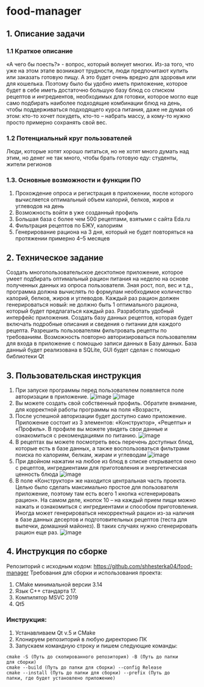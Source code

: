 # food-manager
## 1. Описание задачи
### 1.1 Краткое описание
«А чего бы поесть?» - вопрос, который волнует многих. Из-за того, что уже
на этом этапе возникают трудности, люди предпочитают купить или
заказать готовую пищу. А это будет очень вредно для здоровья или для
кошелька. Поэтому было бы удобно иметь приложение, которое будет в
себе иметь достаточно большую базу блюд со списком рецептов и
ингредиентов, необходимых для готовки, которое могло еще само
подбирать наиболее подходящие комбинации блюд на день, чтобы
поддерживаться подходящего курса питания, даже не думая об этом: кто-то
хочет похудеть, кто-то – набрать массу, а кому-то нужно просто примерно
сохранять свой вес.
### 1.2 Потенциальный круг пользователей
Люди, которые хотят хорошо питаться, но не хотят много думать над этим,
но денег не так много, чтобы брать готовую еду: студенты, жители регионов
### 1.3. Основные возможности и функции ПО
1. Прохождение опроса и регистрация в приложении, после которого
вычисляется оптимальный объем калорий, белков, жиров и углеводов на
день
2. Возможность войти в уже созданный профиль
3. Большая база с более чем 500 рецептами, взятыми с сайта Eda.ru
4. Фильтрация рецептов по БЖУ, калориям
5. Генерирование рациона на 3 дня, который не будет повторяться на
протяжении примерно 4–5 месяцев
## 2. Техническое задание
Создать многопользовательское десктопное приложение, которое умеет
подбирать оптимальный рацион питания на неделю на основе полученных
данных из опроса пользователя. Зная рост, пол, вес и т.д., программа должна
вычислять по формулам необходимое количество калорий, белков, жиров и
углеводов. Каждый раз рацион должен генерироваться новый: не должно
быть 1 оптимального рациона, который будет предлагаться каждый раз.
Разработать удобный интерфейс приложения. Создать базу данных
рецептов, которая будет включать подробные описания и сведения о
питании для каждого рецепта. Разрешить пользователям фильтровать
рецепты по требованиям. Возможность повторно авторизироваться
пользователям для входа в приложение с помощью записи данных в Базу
данных.
База данный будет реализована в SQLite, GUI будет сделан с помощью
библиотеки Qt
## 3. Пользовательская инструкция
1. При запуске программы перед пользователем появляется поле
авторизации в приложение.
![image](https://github.com/shhesterka04/food-manager/assets/88100981/842ee4f7-4d7c-4eda-bce7-002c9f87d54d)
![image](https://github.com/shhesterka04/food-manager/assets/88100981/b119e0b3-9e37-472d-b554-8739a773307b)
2. Вы можете создать свой собственный профиль.
Обратите внимание, для корректной работы программы на поля «Возраст»,
3. После успешной авторизации будет доступно само приложение.
Приложение состоит из 3 элементов: «Конструктор», «Рецепты» и
«Профиль».
В профиле вы можете увидеть свои данные и ознакомиться с
рекомендациями по питанию.
![image](https://github.com/shhesterka04/food-manager/assets/88100981/4f6f50b9-de97-46e3-be4b-2615144e8f2d)
5. В рецептах вы можете посмотреть весь перечень доступных блюд, которые есть в базе данных, а также воспользоваться фильтрами
поиска по калориям, белкам, жирам и углеводам
![image](https://github.com/shhesterka04/food-manager/assets/88100981/3a08660f-2607-4d1d-839e-aa214a69a75e)
6. При двойном нажатии на любое из блюд в списке открывается окно с
рецептов, ингредиентами для приготовления и энергетическая ценность
блюда
![image](https://github.com/shhesterka04/food-manager/assets/88100981/e4fe0ed4-06f2-4c84-b9d7-07776cc84a70)
8. В поле «Конструктор» же находится центральная часть проекта. Целью было сделать максимально простое для пользователя
приложение, поэтому там есть всего 1 кнопка «сгенерировать рацион». На
самом деле, кнопок 10 – на каждый прием пищи можно нажать и
ознакомиться с ингредиентами и способом приготовления. Иногда может
генерироваться некорректный рацион из-за наличия в базе данных десертов
и подготовительных рецептов (теста для выпечки, домашний майонез). В
таких случаях нужно сгенерировать рацион еще раз.
![image](https://github.com/shhesterka04/food-manager/assets/88100981/c8bf3d70-714e-462b-97da-35be213477b8)

## 4. Инструкция по сборке
Репозиторий с исходным кодом: https://github.com/shhesterka04/food-manager
Требования для сборки и использования проекта:
1. CMake минимальной версии 3.14
2. Язык С++ стандарта 17.
3. Компилятор MSVC 2019
4. Qt5
### Инструкция:
1. Устанавливаем Qt v.5 и CMake
2. Клонируем репозиторий в любую директорию ПК
3. Запускаем командную строку и пишем следующие команды:
```
cmake -S (Путь до скопированного репозитория) -B (Путь до папки
для сборки)
cmake --build (Путь до папки для сборки) --config Release
cmake --install (Путь до папки для сборки) --prefix (Путь до
папки, где будет установлено приложение)
```
